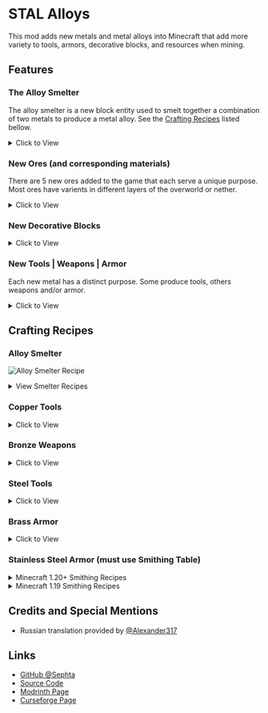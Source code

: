 # STAL Alloys

This mod adds new metals and metal alloys into Minecraft that add more variety to tools, armors, decorative blocks, and resources when mining.

## Features

### The Alloy Smelter

The alloy smelter is a new block entity used to smelt together a combination of two metals to produce a metal alloy. See the [Crafting Recipes](#crafting-recipes) listed bellow.

<details>
<summary>Click to View</summary>

<img src="https://github.com/Sephta/stal-alloys/raw/1.19.2/imgs/alloy_smelter_block.png">

</details>

### New Ores (and corresponding materials)

There are 5 new ores added to the game that each serve a unique purpose. Most ores have varients in different layers of the overworld or nether.

<details>
<summary>Click to View</summary>

|                 | Chromium | Nickel | Carbon | Zinc | Tin |
|-----------------|:--------:|:------:|:------:|:----:|:---:|
| **Stone Layer**     |    NO    |   YES  |   NO   |  YES | YES |
| **Deepslate Layer** |    NO    |   YES  |   YES  |  YES | YES |
| **The Nether**      |    YES   |   YES  |   NO   |  NO  |  NO |

<img src="https://github.com/Sephta/stal-alloys/raw/1.19.2/imgs/ores_01.png">

</details>

### New Decorative Blocks

<details>
<summary>Click to View</summary>

<img src="https://github.com/Sephta/stal-alloys/raw/1.19.2/imgs/cosmetic_blocks.png">

</details>

### New Tools | Weapons | Armor

Each new metal has a distinct purpose. Some produce tools, others weapons and/or armor.

<details>
<summary>Click to View</summary>

<img src="https://github.com/Sephta/stal-alloys/raw/1.19.2/imgs/armors_01.png">

<img src="https://github.com/Sephta/stal-alloys/raw/1.19.2/imgs/tools.png">

</details>

## Crafting Recipes

### Alloy Smelter

![Alloy Smelter Recipe](https://github.com/Sephta/stal-alloys/raw/1.19.2/imgs/alloy_smelter.png "Alloy Smelter Recipe")

<details>
<summary>View Smelter Recipes</summary>

#### Copper and Zinc produce Brass

![Brass Recipe](https://github.com/Sephta/stal-alloys/raw/1.19.2/imgs/brass_alloy_smelter.png "Brass Recipe")

#### Copper and Tin produce Bronze

![Bronze Recipe](https://github.com/Sephta/stal-alloys/raw/1.19.2/imgs/bronze_alloy_smelter.png "Bronze Recipe")

#### Carbon Dust will make Carbon Plates

![Carbon Plate](https://github.com/Sephta/stal-alloys/raw/1.19.2/imgs/carbon_plate.png "Carbon Plate")

#### Iron and Carbon Plates produce Steel

![Steel Recipe](https://github.com/Sephta/stal-alloys/raw/1.19.2/imgs/steel_alloy_smelter.png "Steel Recipe")

#### Chromium and Steel produce Stainless Steel

![Stainless Steel Recipe](https://github.com/Sephta/stal-alloys/raw/1.19.2/imgs/stainless_steel_alloy_smelter.png "Stainless Steel Recipe")

</details>

### Copper Tools

<details>
<summary>Click to View</summary>

![Copper Sword](https://github.com/Sephta/stal-alloys/raw/1.19.2/imgs/copper_sword.png "Copper Sword")
![Copper Pickaxe](https://github.com/Sephta/stal-alloys/raw/1.19.2/imgs/copper_pickaxe.png "Copper Pickaxe")
![Copper Axe](https://github.com/Sephta/stal-alloys/raw/1.19.2/imgs/copper_axe.png "Copper Axe")
![Copper Shovel](https://github.com/Sephta/stal-alloys/raw/1.19.2/imgs/copper_shovel.png "Copper Shovel")
![Copper Hoe](https://github.com/Sephta/stal-alloys/raw/1.19.2/imgs/copper_hoe.png "Copper Hoe")

</details>

### Bronze Weapons

<details>
<summary>Click to View</summary>

![Bronze Sword](https://github.com/Sephta/stal-alloys/raw/1.19.2/imgs/bronze_sword.png "Bronze Sword")
![Bronze Axe](https://github.com/Sephta/stal-alloys/raw/1.19.2/imgs/bronze_axe.png "Bronze Axe")
![Bronze Dirk](https://github.com/Sephta/stal-alloys/raw/1.19.2/imgs/bronze_dirk.png "Bronze Dirk")
![Bronze Dagger](https://github.com/Sephta/stal-alloys/raw/1.19.2/imgs/bronze_dagger.png "Bronze Dagger")

</details>

### Steel Tools

<details>
<summary>Click to View</summary>

![Steel Pickaxe](https://github.com/Sephta/stal-alloys/raw/1.19.2/imgs/steel_pickaxe.png "Steel Pickaxe")
![Steel Axe](https://github.com/Sephta/stal-alloys/raw/1.19.2/imgs/steel_axe.png "Steel Axe")
![Steel Shovel](https://github.com/Sephta/stal-alloys/raw/1.19.2/imgs/steel_shovel.png "Steel Shovel")
![Steel Hoe](https://github.com/Sephta/stal-alloys/raw/1.19.2/imgs/steel_hoe.png "Steel Hoe")

</details>

### Brass Armor

<details>
<summary>Click to View</summary>

![Brass Helmet](https://github.com/Sephta/stal-alloys/raw/1.19.2/imgs/brass_helmet.png "Brass Helmet")
![Brass Chestplate](https://github.com/Sephta/stal-alloys/raw/1.19.2/imgs/brass_chestplate.png "Brass Chestplate")
![Brass Leggings](https://github.com/Sephta/stal-alloys/raw/1.19.2/imgs/brass_leggings.png "Brass Leggings")
![Brass Boots](https://github.com/Sephta/stal-alloys/raw/1.19.2/imgs/brass_boots.png "Brass Boots")

</details>

### Stainless Steel Armor (must use Smithing Table)

<details>
<summary>Minecraft 1.20+ Smithing Recipes</summary>

Currently these recipes use the Netherite Upgrade Template. It works exactly like it would with Diamond Armor and Netherite except on Netherite Armor and Stainless Steel Ingots.

![Stainless Steel Helmet](https://github.com/Sephta/stal-alloys/raw/1.20/imgs/stainless_steel_helmet_1.20.png "Stainless Steel Helmet")
![Stainless Steel Chestplate](https://github.com/Sephta/stal-alloys/raw/1.20/imgs/stainless_steel_chestplate_1.20.png "Stainless Steel Chestplate")
![Stainless Steel Leggings](https://github.com/Sephta/stal-alloys/raw/1.20/imgs/stainless_steel_leggings_1.20.png "Stainless Steel Leggings")
![Stainless Steel Boots](https://github.com/Sephta/stal-alloys/raw/1.20/imgs/stainless_steel_boots_1.20.png "Stainless Steel Boots")

You can also add trims to Stainless Steel Armor AND Brass Armor!

![Armor Trim Example 1](https://github.com/Sephta/stal-alloys/raw/1.20/imgs/template_trims_01.PNG "Armor Trim Example on Stainless Steel Chestplate")
![Armor Trim Example 2](https://github.com/Sephta/stal-alloys/raw/1.20/imgs/template_trims_02.PNG "Armor Trim Example on Brass Chestplate")

</details>

<details>
<summary>Minecraft 1.19 Smithing Recipes</summary>

![Stainless Steel Helmet](https://github.com/Sephta/stal-alloys/raw/1.19.2/imgs/stainless_steel_helmet.png "Stainless Steel Helmet")
![Stainless Steel Chestplate](https://github.com/Sephta/stal-alloys/raw/1.19.2/imgs/stainless_steel_chestplate.png "Stainless Steel Chestplate")
![Stainless Steel Leggings](https://github.com/Sephta/stal-alloys/raw/1.19.2/imgs/stainless_steel_leggings.png "Stainless Steel Leggings")
![Stainless Steel Boots](https://github.com/Sephta/stal-alloys/raw/1.19.2/imgs/stainless_steel_boots.png "Stainless Steel Boots")

</details>

## Credits and Special Mentions

* Russian translation provided by [@Alexander317](https://github.com/Alexander317)

## Links

* [GitHub @Sephta](https://github.com/Sephta "User Sephta's GitHub Profile")
* [Source Code](https://github.com/Sephta/stal-alloys "STAL Alloys Source Code Repository")
* [Modrinth Page](https://modrinth.com/mod/stal-alloys "STAL Alloys Modrinth Page")
* [Curseforge Page](https://www.curseforge.com/minecraft/mc-mods/stal-alloys "STAL Alloys Curseforge Page")
